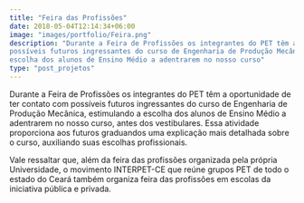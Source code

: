 ```yaml
---
title: "Feira das Profissões"
date: 2018-05-04T12:14:34+06:00
image: "images/portfolio/Feira.png"
description: "Durante a Feira de Profissões os integrantes do PET têm a oportunidade de ter contato com
possíveis futuros ingressantes do curso de Engenharia de Produção Mecânica, estimulando a
escolha dos alunos de Ensino Médio a adentrarem no nosso curso"
type: "post_projetos"
---
```


Durante a Feira de Profissões os integrantes do PET têm a oportunidade de ter contato com
possíveis futuros ingressantes do curso de Engenharia de Produção Mecânica, estimulando a
escolha dos alunos de Ensino Médio a adentrarem no nosso curso, antes dos vestibulares. Essa
atividade proporciona aos futuros graduandos uma explicação mais detalhada sobre o curso,
auxiliando suas escolhas profissionais.

Vale ressaltar que, além da feira das profissões organizada pela própria Universidade, o
movimento INTERPET-CE que reúne grupos PET de todo o estado do Ceará também organiza
feira das profissões em escolas da iniciativa pública e privada.







